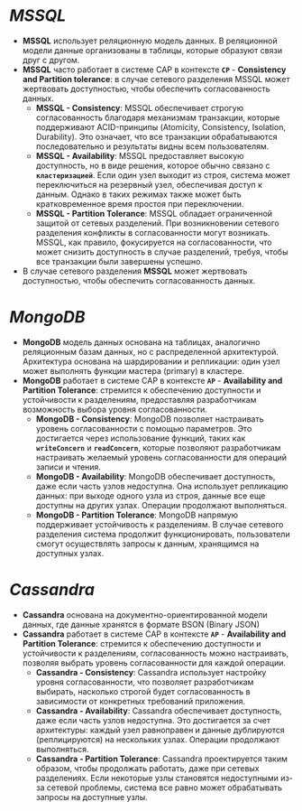 # *MSSQL*
*	**MSSQL** использует реляционную модель данных. В реляционной модели данные организованы в таблицы, которые образуют связи друг с другом. 
*	**MSSQL** часто работает в системе CAP в контексте **`CP`** -  **Consistency and Partition tolerance**:  в случае сетевого разделения MSSQL может жертвовать доступностью, чтобы обеспечить согласованность данных.
     * **MSSQL - Consistency**: MSSQL обеспечивает строгую согласованность благодаря механизмам транзакции, которые поддерживают ACID-принципы (Atomicity, Consistency, Isolation, Durability). Это означает, что все транзакции обрабатываются последовательно и результаты видны всем пользователям.
     * **MSSQL - Availability**: MSSQL предоставляет высокую доступность, но в виде решения, которое обычно связано с **`кластеризацией`**. Если один узел выходит из строя, система может переключиться на резервный узел, обеспечивая доступ к данным. Однако в таких режимах также может быть кратковременное время простоя при переключении.
     * **MSSQL - Partition Tolerance**: MSSQL обладает ограниченной защитой от сетевых разделений. При возникновении сетевого разделения конфликты в согласованности могут возникать. MSSQL, как правило, фокусируется на согласованности, что может снизить доступность в случае разделений, требуя, чтобы все транзакции были завершены успешно.
* В случае сетевого разделения **MSSQL** может жертвовать доступностью, чтобы обеспечить согласованность данных.
# *MongoDB*
* **MongoDB** модель данных основана на таблицах, аналогично реляционным базам данных, но с распределенной архитектурой. Архитектура основана на шардировании и репликации: один узел может выполнять функции мастера (primary) в кластере.
* **MongoDB** работает в системе CAP в контексте **`AP`** - **Availability and Partition Tolerance**: стремится к обеспечению доступности и устойчивости к разделениям,
  предоставляя разработчикам возможность выбора уровня согласованности.
    * **MongoDB - Consistency**: MongoDB позволяет настраивать уровень согласованности с помощью параметров. Это достигается через использование функций, таких как **`writeConcern`** и **`readConcern`**, которые позволяют разработчикам настраивать желаемый уровень согласованности для операций записи и чтения.
    * **MongoDB - Availability**: MongoDB обеспечивает доступность, даже если часть узлов недоступна. Она использует репликацию данных: при выходе одного узла из строя, данные все еще доступны на других узлах. Операции продолжают выполняться.
    * **MongoDB - Partition Tolerance**: MongoDB напрямую поддерживает устойчивость к разделениям. В случае сетевого разделения система продолжит функционировать, пользователи смогут осуществлять запросы к данным, хранящимся на доступных узлах.
# *Cassandra*
* **Cassandra** основана на документно-ориентированной модели данных, где данные хранятся в формате BSON (Binary JSON)
* **Cassandra** работает в системе CAP в контексте **`AP`** - **Availability and Partition Tolerance**: стремится к обеспечению доступности и устойчивости к разделениям, cогласованность можно настраивать, позволяя выбрать уровень согласованности для каждой операции.
     * **Cassandra - Consistency**: Cassandra использует настройку уровня согласованности, что позволяет разработчикам выбирать, насколько строгой будет согласованность в зависимости от конкретных требований приложения.
     * **Cassandra - Availability**: Cassandra обеспечивает доступность, даже если часть узлов недоступна. Это достигается за счет архитектуры: каждый узел равноправен и данные дублируются (реплицируются) на нескольких узлах. Операции продолжают выполняться.
     * **Cassandra - Partition Tolerance**: Cassandra проектируется таким образом, чтобы продолжать работать, даже при сетевых разделениях. Если некоторые узлы становятся недоступными из-за сетевой проблемы, система все равно может обрабатывать запросы на доступные узлы.
